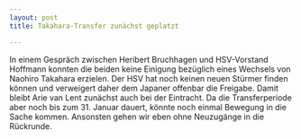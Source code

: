 ```yaml
---
layout: post
title: Takahara-Transfer zunächst geplatzt

---
```


In einem Gespräch zwischen Heribert Bruchhagen und HSV-Vorstand Hoffmann konnten die beiden keine Einigung bezüglich eines Wechsels von Naohiro Takahara erzielen. Der HSV hat noch keinen neuen Stürmer finden können und verweigert daher dem Japaner offenbar die Freigabe. Damit bleibt Arie van Lent zunächst auch bei der Eintracht. Da die Transferperiode aber noch bis zum 31. Januar dauert, könnte noch einmal Bewegung in die Sache kommen. Ansonsten gehen wir eben ohne Neuzugänge in die Rückrunde.


